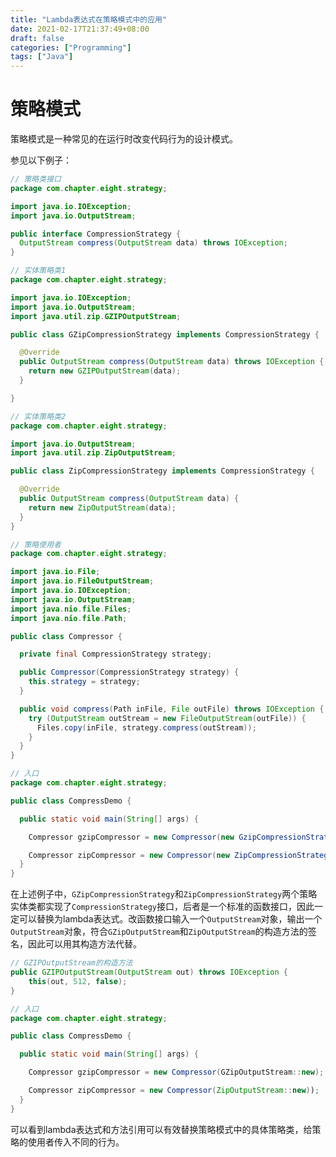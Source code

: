 ```yaml
---
title: "Lambda表达式在策略模式中的应用"
date: 2021-02-17T21:37:49+08:00
draft: false
categories: ["Programming"]
tags: ["Java"]
---
```


# 策略模式

策略模式是一种常见的在运行时改变代码行为的设计模式。

参见以下例子：

```java
// 策略类接口
package com.chapter.eight.strategy;

import java.io.IOException;
import java.io.OutputStream;

public interface CompressionStrategy {
  OutputStream compress(OutputStream data) throws IOException;
}

// 实体策略类1
package com.chapter.eight.strategy;

import java.io.IOException;
import java.io.OutputStream;
import java.util.zip.GZIPOutputStream;

public class GZipCompressionStrategy implements CompressionStrategy {

  @Override
  public OutputStream compress(OutputStream data) throws IOException {
    return new GZIPOutputStream(data);
  }

}

// 实体策略类2
package com.chapter.eight.strategy;

import java.io.OutputStream;
import java.util.zip.ZipOutputStream;

public class ZipCompressionStrategy implements CompressionStrategy {

  @Override
  public OutputStream compress(OutputStream data) {
    return new ZipOutputStream(data);
  }
}

// 策略使用者
package com.chapter.eight.strategy;

import java.io.File;
import java.io.FileOutputStream;
import java.io.IOException;
import java.io.OutputStream;
import java.nio.file.Files;
import java.nio.file.Path;

public class Compressor {

  private final CompressionStrategy strategy;

  public Compressor(CompressionStrategy strategy) {
    this.strategy = strategy;
  }

  public void compress(Path inFile, File outFile) throws IOException {
    try (OutputStream outStream = new FileOutputStream(outFile)) {
      Files.copy(inFile, strategy.compress(outStream));
    }
  }
}

// 入口
package com.chapter.eight.strategy;

public class CompressDemo {

  public static void main(String[] args) {

    Compressor gzipCompressor = new Compressor(new GzipCompressionStrategy());

    Compressor zipCompressor = new Compressor(new ZipCompressionStrategy());
  }
}
```

在上述例子中，`GZipCompressionStrategy`和`ZipCompressionStrategy`两个策略实体类都实现了`CompressionStrategy`接口，后者是一个标准的函数接口，因此一定可以替换为lambda表达式。改函数接口输入一个`OutputStream`对象，输出一个`OutputStream`对象，符合`GZipOutputStream`和`ZipOutputStream`的构造方法的签名，因此可以用其构造方法代替。

```java
// GZIPOutputStream的构造方法
public GZIPOutputStream(OutputStream out) throws IOException {
    this(out, 512, false);
}
```

```java
// 入口
package com.chapter.eight.strategy;

public class CompressDemo {

  public static void main(String[] args) {

    Compressor gzipCompressor = new Compressor(GZipOutputStream::new);

    Compressor zipCompressor = new Compressor(ZipOutputStream::new));
  }
}
```

可以看到lambda表达式和方法引用可以有效替换策略模式中的具体策略类，给策略的使用者传入不同的行为。


